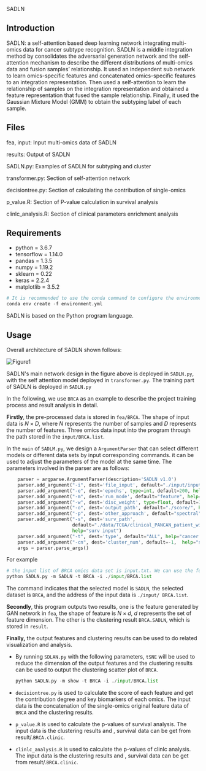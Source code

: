 SADLN

## Introduction

 SADLN: a self-attention based deep learning network integrating multi-omics data for cancer subtype recognition. SADLN is a middle integration method by consolidates the adversarial generation network and the self-attention mechanism to describe the different distributions of multi-omics data and fusion samples’ relationship. It used an independent sub network to learn omics-specific features and concatenated omics-specific features to an integration representation. Then used a self-attention to learn the relationship of samples on the integration representation and obtained a feature representation that fused the sample relationship. Finally, it used the Gaussian Mixture Model (GMM) to obtain the subtyping label of each sample.

## Files

fea, input: Input multi-omics data of SADLN

results: Output of SADLN

SADLN.py: Examples of SADLN for subtyping and cluster

transformer.py: Section of self-attention network 

decisiontree.py: Section of calculating the contribution of single-omics

p_value.R: Section of P-value calculation  in survival analysis

clinlc_analysis.R: Section of clinical parameters enrichment analysis

## Requirements

+ python = 3.6.7
+ tensorflow = 1.14.0
+ pandas = 1.3.5
+ numpy = 1.19.2
+ sklearn = 0.22
+ keras = 2.2.4
+ matplotlib = 3.5.2

~~~python
# It is recommended to use the conda command to configure the environment:
conda env create -f environment.yml
~~~

SADLN is based on the Python program language. 

## Usage

Overall architecture of SADLN shown follows:

![Figure1](.\Figure1.jpg)

SADLN's main network design in the figure above is deployed in `SADLN.py`, with the self attention model deployed in `transformer.py`. The training part of SADLN is deployed in `SADLN.py`

In the following, we use `BRCA` as an example to describe the project training process and result analysis in detail. 

**Firstly**, the pre-processed data is stored in `fea/BRCA`. The shape of input data is $N\times D$, where $N$ represents the number of samples and $D$ represents the number of features. Three omics data  input into the program through the path stored in the `input/BRCA.list`.

In the `main` of `SADLM.py`, we design a `ArgumentParser` that can select different models or different data sets by input corresponding commands.  it can be used to adjust the parameters of the model at the same time. The parameters involved in the parser are as follows:

```python
    parser = argparse.ArgumentParser(description='SADLN v1.0') 
    parser.add_argument("-i", dest='file_input', default="./input/input.list",  help="file input")
    parser.add_argument("-e", dest='epochs', type=int, default=200, help="Number of iterations") 
    parser.add_argument("-m", dest='run_mode', default="feature", help="run_mode: feature, cluster") 
    parser.add_argument("-w", dest='disc_weight', type=float, default=1e-4, help="weight")
    parser.add_argument("-o", dest='output_path', default="./score/", help="file output")
    parser.add_argument("-p", dest='other_approach', default="spectral", help="kmeans, spectral, tsne_gmm, tsne")
    parser.add_argument("-s", dest='surv_path',
                        default="./data/TCGA/clinical_PANCAN_patient_with_followup.tsv",
                        help="surv input")
    parser.add_argument("-t", dest='type', default="ALL", help="cancer type: BRCA, GBM")
    parser.add_argument("-cn", dest='cluster_num', default=-1,  help="surv input")
    args = parser.parse_args()
```

For example

~~~python
# the input list of BRCA omics data set is input.txt. We can use the following command to finish the subtyping process: 
python SADLN.py -m SADLN -t BRCA -i ./input/BRCA.list
~~~

The command indicates that the selected model is `SADLN`, the selected dataset is `BRCA`, and the address of the input data is `./input/ BRCA.list`.

**Secondly**, this program outputs two results, one is  the feature generated by GAN network in `fea`, the shape of feature is $N\times d$, $d$ represents the set of feature dimension. The other is the clustering result `BRCA.SADLN`, which is stored in `result`.

**Finally,** the output features and clustering results can be used to do related visualization and analysis.

- By running `SDLAN.py` with the following parameters, `tSNE` will be used to reduce the dimension of the output features and the clustering results can be used to output the clustering scatter plot of `BRCA`.

  ```python
  python SADLN.py -m show -t BRCA -i ./input/BRCA.list
  ```

  

- `decisiontree.py` is used to calculate the score of each feature and get the contribution degree and key biomarkers of each omics. The input data is the concatenation of the single-omics original feature data of `BRCA`  and the clustering results.

- `p_value.R` is used to calculate the p-values of survival analysis. The input data is the clustering results and , survival data can be get from result/.`BRCA.clinic`.

- `clinlc_analysis.R` is used to calculate the p-values of clinlc analysis. The input data is the clustering results and , survival data can be get from result/.`BRCA.clinic`.
